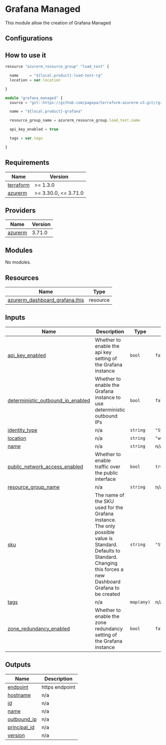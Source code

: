 # Grafana Managed

This module allow the creation of Grafana Managed

## Configurations

## How to use it

```ts
resource "azurerm_resource_group" "load_test" {

  name     = "${local.product}-load-test-rg"
  location = var.location

}

module "grafana_managed" {
  source = "git::https://github.com/pagopa/terraform-azurerm-v3.git//grafana?ref=feature/new_output_grafana"

  name = "${local.product}-grafana"

  resource_group_name = azurerm_resource_group.load_test.name

  api_key_enabled = true

  tags = var.tags

}

```

<!-- markdownlint-disable -->
<!-- BEGINNING OF PRE-COMMIT-TERRAFORM DOCS HOOK -->
## Requirements

| Name | Version |
|------|---------|
| <a name="requirement_terraform"></a> [terraform](#requirement\_terraform) | >= 1.3.0 |
| <a name="requirement_azurerm"></a> [azurerm](#requirement\_azurerm) | >= 3.30.0, <= 3.71.0 |

## Providers

| Name | Version |
|------|---------|
| <a name="provider_azurerm"></a> [azurerm](#provider\_azurerm) | 3.71.0 |

## Modules

No modules.

## Resources

| Name | Type |
|------|------|
| [azurerm_dashboard_grafana.this](https://registry.terraform.io/providers/hashicorp/azurerm/latest/docs/resources/dashboard_grafana) | resource |

## Inputs

| Name | Description | Type | Default | Required |
|------|-------------|------|---------|:--------:|
| <a name="input_api_key_enabled"></a> [api\_key\_enabled](#input\_api\_key\_enabled) | Whether to enable the api key setting of the Grafana instance | `bool` | `false` | no |
| <a name="input_deterministic_outbound_ip_enabled"></a> [deterministic\_outbound\_ip\_enabled](#input\_deterministic\_outbound\_ip\_enabled) | Whether to enable the Grafana instance to use deterministic outbound IPs | `bool` | `false` | no |
| <a name="input_identity_type"></a> [identity\_type](#input\_identity\_type) | n/a | `string` | `"SystemAssigned"` | no |
| <a name="input_location"></a> [location](#input\_location) | n/a | `string` | `"westeurope"` | no |
| <a name="input_name"></a> [name](#input\_name) | n/a | `string` | n/a | yes |
| <a name="input_public_network_access_enabled"></a> [public\_network\_access\_enabled](#input\_public\_network\_access\_enabled) | Whether to enable traffic over the public interface | `bool` | `true` | no |
| <a name="input_resource_group_name"></a> [resource\_group\_name](#input\_resource\_group\_name) | n/a | `string` | n/a | yes |
| <a name="input_sku"></a> [sku](#input\_sku) | The name of the SKU used for the Grafana instance. The only possible value is Standard. Defaults to Standard. Changing this forces a new Dashboard Grafana to be created | `string` | `"Standard"` | no |
| <a name="input_tags"></a> [tags](#input\_tags) | n/a | `map(any)` | n/a | yes |
| <a name="input_zone_redundancy_enabled"></a> [zone\_redundancy\_enabled](#input\_zone\_redundancy\_enabled) | Whether to enable the zone redundancy setting of the Grafana instance | `bool` | `false` | no |

## Outputs

| Name | Description |
|------|-------------|
| <a name="output_endpoint"></a> [endpoint](#output\_endpoint) | https endpoint |
| <a name="output_hostname"></a> [hostname](#output\_hostname) | n/a |
| <a name="output_id"></a> [id](#output\_id) | n/a |
| <a name="output_name"></a> [name](#output\_name) | n/a |
| <a name="output_outbound_ip"></a> [outbound\_ip](#output\_outbound\_ip) | n/a |
| <a name="output_principal_id"></a> [principal\_id](#output\_principal\_id) | n/a |
| <a name="output_version"></a> [version](#output\_version) | n/a |
<!-- END OF PRE-COMMIT-TERRAFORM DOCS HOOK -->
